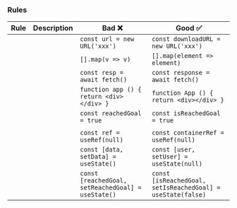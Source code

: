 ### Rules

| Rule | Description | Bad ❌                                             | Good ✅                                                     |
| ---- | ----------- | -------------------------------------------------- | ----------------------------------------------------------- |
|      |             | `const url = new URL('xxx')`                       | `const downloadURL = new URL('xxx')`                        |
|      |             | `[].map(v => v)`                                   | `[].map(element => element)`                                |
|      |             | `const resp = await fetch()`                       | `const response = await fetch()`                            |
|      |             | `function app () { return <div></div> }`           | `function App () { return <div></div> }`                    |
|      |             | `const reachedGoal = true`                         | `const isReachedGoal = true`                                |
|      |             |                                                    |                                                             |
|      |             | `const ref = useRef(null)`                         | `const containerRef = useRef(null)`                         |
|      |             | `const [data, setData] = useState()`               | `const [user, setUser] = useState(null)`                    |
|      |             | `const [reachedGoal, setReachedGoal] = useState()` | `const [isReachedGoal, setIsReachedGoal] = useState(false)` |
